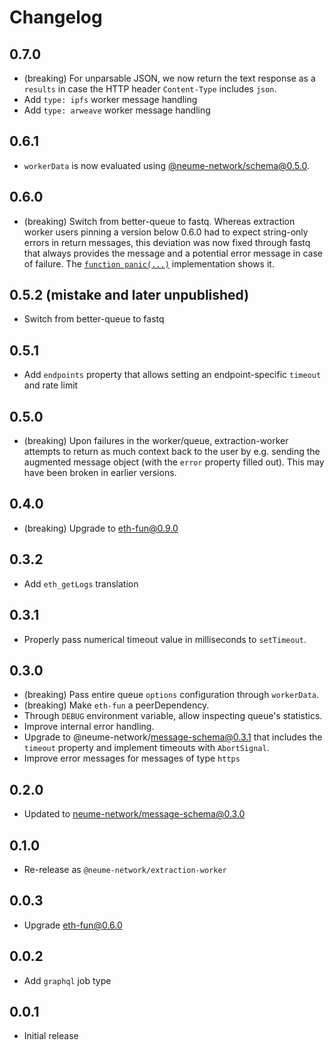 # Changelog

## 0.7.0

- (breaking) For unparsable JSON, we now return the text response as a
  `results` in case the HTTP header `Content-Type` includes `json`.
- Add `type: ipfs` worker message handling
- Add `type: arweave` worker message handling

## 0.6.1

- `workerData` is now evaluated using
  [@neume-network/schema@0.5.0](https://github.com/neume-network/schema/blob/main/src/schema.mjs#L4-L49).

## 0.6.0

- (breaking) Switch from better-queue to fastq. Whereas extraction worker users
  pinning a version below 0.6.0 had to expect string-only errors in return
  messages, this deviation was now fixed through fastq that always provides the
  message and a potential error message in case of failure. The [`function panic(...)`](https://github.com/neume-network/extraction-worker/blob/2426513292ed27cd994e97c3fc5f271b77dc0007/src/worker.mjs#L13)
  implementation shows it.

## 0.5.2 (mistake and later unpublished)

- Switch from better-queue to fastq

## 0.5.1

- Add `endpoints` property that allows setting an endpoint-specific `timeout`
  and rate limit

## 0.5.0

- (breaking) Upon failures in the worker/queue, extraction-worker attempts to
  return as much context back to the user by e.g. sending the augmented message
  object (with the `error` property filled out). This may have been broken in
  earlier versions.

## 0.4.0

- (breaking) Upgrade to eth-fun@0.9.0

## 0.3.2

- Add `eth_getLogs` translation

## 0.3.1

- Properly pass numerical timeout value in milliseconds to `setTimeout`.

## 0.3.0

- (breaking) Pass entire queue `options` configuration through `workerData`.
- (breaking) Make `eth-fun` a peerDependency.
- Through `DEBUG` environment variable, allow inspecting queue's statistics.
- Improve internal error handling.
- Upgrade to @neume-network/message-schema@0.3.1 that includes the `timeout`
  property and implement timeouts with `AbortSignal`.
- Improve error messages for messages of type `https`

## 0.2.0

- Updated to [neume-network/message-schema@0.3.0](https://github.com/neume-network/message-schema/blob/78bb2cc566403d733df20d6c2ab5b86cfcc11e17/changelog.md#030)

## 0.1.0

- Re-release as `@neume-network/extraction-worker`

## 0.0.3

- Upgrade eth-fun@0.6.0

## 0.0.2

- Add `graphql` job type

## 0.0.1

- Initial release
